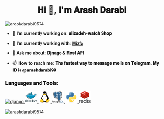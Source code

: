 <h1 align="center">𝐇𝐢 👋, 𝐈'𝐦 𝐀𝐫𝐚𝐬𝐡 𝐃𝐚𝐫𝐚𝐛𝐢</h1>

<p align="left"> <img src="https://komarev.com/ghpvc/?username=arashdarabi9574&label=Profile%20views&color=0e75b6&style=flat" alt="arashdarabi9574" /> </p>

- 🔭 𝐈’𝐦 𝐜𝐮𝐫𝐫𝐞𝐧𝐭𝐥𝐲 𝐰𝐨𝐫𝐤𝐢𝐧𝐠 𝐨𝐧: **𝐚𝐥𝐢𝐳𝐚𝐝𝐞𝐡-𝐰𝐚𝐭𝐜𝐡 𝐒𝐡𝐨𝐩**

- 🤝 𝐈’𝐦 𝐜𝐮𝐫𝐫𝐞𝐧𝐭𝐥𝐲 𝐰𝐨𝐫𝐤𝐢𝐧𝐠 𝐰𝐢𝐭𝐡: [𝐌𝐢𝐳𝐟𝐚](https://mizfa.com/website-portfolio)

- 💬 𝐀𝐬𝐤 𝐦𝐞 𝐚𝐛𝐨𝐮𝐭: **𝐃𝐣𝐧𝐚𝐠𝐨 & 𝐑𝐞𝐬𝐭 𝐀𝐏𝐈**

- 📫 𝐇𝐨𝐰 𝐭𝐨 𝐫𝐞𝐚𝐜𝐡 𝐦𝐞: **𝐓𝐡𝐞 𝐟𝐚𝐬𝐭𝐞𝐬𝐭 𝐰𝐚𝐲 𝐭𝐨 𝐦𝐞𝐬𝐬𝐚𝐠𝐞 𝐦𝐞 𝐢𝐬 𝐨𝐧 𝐓𝐞𝐥𝐞𝐠𝐫𝐚𝐦. 𝐌𝐲 𝐈𝐃 𝐢𝐬 [@𝐚𝐫𝐚𝐬𝐡𝐝𝐚𝐫𝐚𝐛𝐢𝟗𝟗](https://t.me/arashdarabi99)**

<p align="left">
</p>

<h3 align="left">𝐋𝐚𝐧𝐠𝐮𝐚𝐠𝐞𝐬 𝐚𝐧𝐝 𝐓𝐨𝐨𝐥𝐬: </h3>
<p align="left"> <a href="https://www.djangoproject.com/" target="_blank" rel="noreferrer"> <img src="https://cdn.worldvectorlogo.com/logos/django.svg" alt="django" width="40" height="40"/> </a> 
<a href="https://www.docker.com/" target="_blank" rel="noreferrer"> <img src="https://raw.githubusercontent.com/devicons/devicon/master/icons/docker/docker-original-wordmark.svg" alt="docker" width="40" height="40"/> </a> <a href="https://www.linux.org/" target="_blank" rel="noreferrer"> <img src="https://raw.githubusercontent.com/devicons/devicon/master/icons/linux/linux-original.svg" alt="linux" width="40" height="40"/> </a> <a href="https://www.postgresql.org" target="_blank" rel="noreferrer"> <img src="https://raw.githubusercontent.com/devicons/devicon/master/icons/postgresql/postgresql-original-wordmark.svg" alt="postgresql" width="40" height="40"/> </a> <a href="https://www.python.org" target="_blank" rel="noreferrer"> <img src="https://raw.githubusercontent.com/devicons/devicon/master/icons/python/python-original.svg" alt="python" width="40" height="40"/> </a> <a href="https://redis.io" target="_blank" rel="noreferrer"> <img src="https://raw.githubusercontent.com/devicons/devicon/master/icons/redis/redis-original-wordmark.svg" alt="redis" width="40" height="40"/> </a> </p>




 <p><img align="center" src="https://github-readme-streak-stats.herokuapp.com/?user=arashdarabi9574&" alt="arashdarabi9574" /></p>
